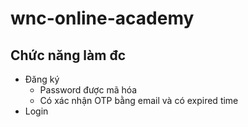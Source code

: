 # wnc-online-academy
## Chức năng làm đc
- Đăng ký
  - Password được mã hóa
  - Có xác nhận OTP bằng email và có expired time
- Login
